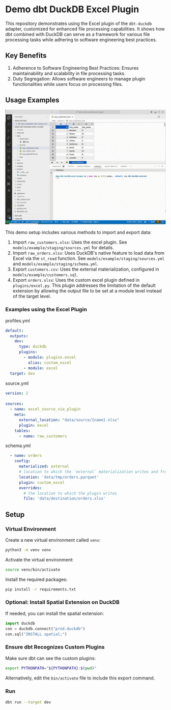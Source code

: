 # Demo dbt DuckDB Excel Plugin

This repository demonstrates using the Excel plugin of the `dbt-duckdb` adapter, customized for enhanced file processing capabilities. It shows how dbt combined with DuckDB can serve as a framework for various file processing tasks while adhering to software engineering best practices.

## Key Benefits

1. Adherence to Software Engineering Best Practices: Ensures maintainability and scalability in file processing tasks.
2. Duty Segregation: Allows software engineers to manage plugin functionalities while users focus on processing files.

## Usage Examples

![Screen Recording of a dbt run demonstrating the setup](/media/example.gif)

This demo setup includes various methods to import and export data:

1. Import `raw_customers.xlsx`: Uses the excel plugin. See `models/example/staging/sources.yml` for details.
2. Import `raw_orders.xlsx`: Uses DuckDB's native feature to load data from Excel via the `st_read` function. See `models/example/staging/sources.yml` and `models/example/staging/schema.yml`.
3. Export `customers.csv`: Uses the external materialization, configured in `models/example/customers.sql`.
4. Export `orders.xlsx`: Uses the custom excel plugin defined in `plugins/excel.py`. This plugin addresses the limitation of the default extension by allowing the output file to be set at a module level instead of the target level.

### Examples using the Excel Plugin

profiles.yml

````yaml
default:
  outputs:
    dev:
      type: duckdb
      plugins:
        - module: plugins.excel
          alias: custom_excel
        - module: excel
  target: dev
````

source.yml

````yaml
version: 2

sources:
  - name: excel_source_via_plugin
    meta:
      external_location: "data/source/{name}.xlsx"
      plugin: excel
    tables:
      - name: raw_customers
````

schema.yml

````yaml
  - name: orders
    config:  
      materialized: external
      # location to which the `external` materialization writes and from where the plugin reads
      location: 'data/tmp/orders.parquet'
      plugin: custom_excel
      overrides:
        # the location to which the plugin writes
        file: 'data/destination/orders.xlsx'
````

## Setup

### Virtual Environment

Create a new virtual environment called `venv`:

```bash
python3 -m venv venv
```

Activate the virtual environment:

```bash
source venv/bin/activate
```

Install the required packages:


```bash
pip install -r requirements.txt
```

### Optional: Install Spatial Extension on DuckDB

If needed, you can install the spatial extension:

```python
import duckdb
con = duckdb.connect("prod.duckdb")
con.sql("INSTALL spatial;")
```

### Ensure dbt Recognizes Custom Plugins

Make sure dbt can see the custom plugins:

```bash
export PYTHONPATH="${PYTHONPATH}:$(pwd)"
```

Alternatively, edit the `bin/activate` file to include this export command.

### Run 

```bash
dbt run --target dev
```
